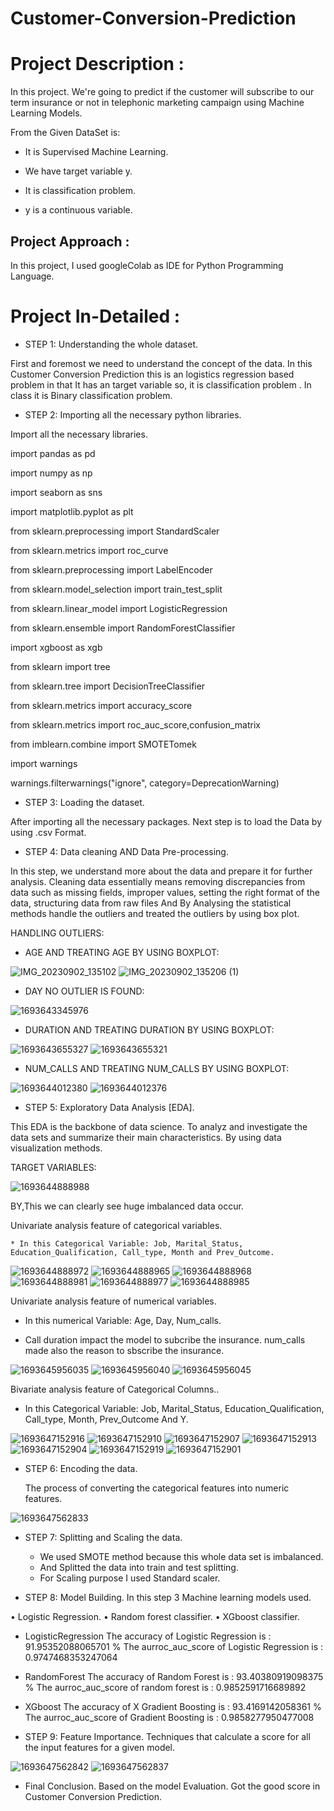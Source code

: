 # Customer-Conversion-Prediction


# Project Description :

In this project. We're going to predict if the customer will subscribe to our term insurance or not in telephonic marketing campaign using Machine Learning Models.

From the Given DataSet is:

* It is Supervised Machine Learning.

* We have target variable y.

* It is classification problem.

* y is a continuous variable.

## Project Approach :

In this project, I used googleColab  as IDE for Python Programming Language.

# Project In-Detailed :

* STEP 1: Understanding the whole dataset.
  
First and foremost we need to understand the concept of the data. In this Customer Conversion Prediction this is an logistics regression based problem in that It has an target variable so, it is classification problem . In class it is Binary classification problem.

* STEP 2:  Importing all the necessary python libraries.

Import all the necessary libraries.

import pandas as pd

import numpy as np

import seaborn as sns 

import matplotlib.pyplot as plt

from sklearn.preprocessing import StandardScaler 

from sklearn.metrics import roc_curve

from sklearn.preprocessing import LabelEncoder

from sklearn.model_selection import train_test_split

from sklearn.linear_model import LogisticRegression 

from sklearn.ensemble import RandomForestClassifier

import xgboost as xgb

from sklearn import tree

from sklearn.tree import DecisionTreeClassifier

from sklearn.metrics import accuracy_score

from sklearn.metrics import roc_auc_score,confusion_matrix

from imblearn.combine import SMOTETomek

import warnings

warnings.filterwarnings("ignore", category=DeprecationWarning)

* STEP 3:  Loading the dataset.

After importing all the necessary packages. Next step is to load the Data by using .csv Format.

* STEP 4:  Data cleaning AND Data Pre-processing.
  
In this step, we understand more about the data and prepare it for further analysis. Cleaning data essentially means removing discrepancies from data such as missing fields, improper values, setting the right format of the data, structuring data from raw files And By Analysing the statistical methods handle the outliers and treated the outliers by using box plot.

HANDLING OUTLIERS:

* AGE AND TREATING AGE BY USING BOXPLOT:

![IMG_20230902_135102](https://github.com/rakshithaelango/-Customer-Conversion-Prediction/assets/116090323/c028eca8-f2b6-4d9b-9b39-36b94fca4d19)
![IMG_20230902_135206 (1)](https://github.com/rakshithaelango/-Customer-Conversion-Prediction/assets/116090323/b9d6bcb9-42fd-42e8-847d-d2854182ec44)

* DAY NO OUTLIER IS FOUND:

![1693643345976](https://github.com/rakshithaelango/-Customer-Conversion-Prediction/assets/116090323/ce53d88c-d6cc-4e97-84e5-d7be35ad1eb0)
    
* DURATION AND TREATING DURATION BY USING BOXPLOT:
  
![1693643655327](https://github.com/rakshithaelango/-Customer-Conversion-Prediction/assets/116090323/5389e682-36ab-4726-beea-5a3f8deaa652)
![1693643655321](https://github.com/rakshithaelango/-Customer-Conversion-Prediction/assets/116090323/c0948b73-4b2d-4464-a0fb-d207c30564fc)

* NUM_CALLS AND TREATING NUM_CALLS BY USING BOXPLOT:
  
![1693644012380](https://github.com/rakshithaelango/-Customer-Conversion-Prediction/assets/116090323/f742b275-7a43-4f48-95c2-4eb43200d343)
![1693644012376](https://github.com/rakshithaelango/-Customer-Conversion-Prediction/assets/116090323/6d13b659-91e1-45f9-94e7-4bef25beaac1)

* STEP 5:  Exploratory Data Analysis [EDA].

This EDA is the backbone of data science. To analyz  and investigate the data sets and summarize their main characteristics. By using data visualization methods. 

TARGET VARIABLES: 

![1693644888988](https://github.com/rakshithaelango/-Customer-Conversion-Prediction/assets/116090323/990ee5bd-9af4-43c2-9dcd-260dde6ed718)

BY,This we can clearly see huge imbalanced data occur.

Univariate analysis feature of categorical variables.

    * In this Categorical Variable: Job, Marital_Status, Education_Qualification, Call_type, Month and Prev_Outcome.

![1693644888972](https://github.com/rakshithaelango/-Customer-Conversion-Prediction/assets/116090323/b1dd91eb-b84d-4429-9b3a-27d55800a897)
![1693644888965](https://github.com/rakshithaelango/-Customer-Conversion-Prediction/assets/116090323/b7f1c053-fdb1-4be7-b60b-292ffd594f8a)
![1693644888968](https://github.com/rakshithaelango/-Customer-Conversion-Prediction/assets/116090323/bb7ca907-dfc4-4469-a674-62e877675831)
![1693644888981](https://github.com/rakshithaelango/-Customer-Conversion-Prediction/assets/116090323/866abc21-e7b3-4b4b-ba61-200b39f007cb)
![1693644888977](https://github.com/rakshithaelango/-Customer-Conversion-Prediction/assets/116090323/c343f7eb-c72b-4567-9dc4-6a89785b6144)
![1693644888985](https://github.com/rakshithaelango/-Customer-Conversion-Prediction/assets/116090323/52537b8b-5ccf-4283-a47e-af7846e2607b)

Univariate analysis feature of numerical variables.

   * In this numerical Variable: Age, Day, Num_calls. 

   * Call duration impact the model to subcribe the insurance. num_calls made also the reason to sbscribe the insurance.

![1693645956035](https://github.com/rakshithaelango/-Customer-Conversion-Prediction/assets/116090323/a5f94ddb-cfb5-4751-8514-ef584e7d9b8c)
![1693645956040](https://github.com/rakshithaelango/-Customer-Conversion-Prediction/assets/116090323/898d2ed2-b1b5-4a93-aadd-32b8aabac081)
![1693645956045](https://github.com/rakshithaelango/-Customer-Conversion-Prediction/assets/116090323/53d56d76-5c8e-406f-8cbe-9e37ebe4eff8)


Bivariate analysis feature of Categorical Columns..

  * In this  Categorical Variable: Job, Marital_Status, Education_Qualification, Call_type, Month, Prev_Outcome And Y.

![1693647152916](https://github.com/rakshithaelango/-Customer-Conversion-Prediction/assets/116090323/6bb536db-4f07-45bb-8691-a7d3875d17e7)
![1693647152910](https://github.com/rakshithaelango/-Customer-Conversion-Prediction/assets/116090323/4efc2e08-03f1-4dfc-9ca6-d782a9d58af1)
![1693647152907](https://github.com/rakshithaelango/-Customer-Conversion-Prediction/assets/116090323/49cc5d5c-5d7f-464d-94c6-5feeec6e232c)
![1693647152913](https://github.com/rakshithaelango/-Customer-Conversion-Prediction/assets/116090323/a94355aa-7661-4f1a-a98e-3cabebf4dfc1)
![1693647152904](https://github.com/rakshithaelango/-Customer-Conversion-Prediction/assets/116090323/50af112d-a6a9-40ca-b9e4-aae55d3cd2a3)
![1693647152919](https://github.com/rakshithaelango/-Customer-Conversion-Prediction/assets/116090323/23f81eee-c29d-4744-b7df-0f279e6229c0)
![1693647152901](https://github.com/rakshithaelango/-Customer-Conversion-Prediction/assets/116090323/71113635-3657-4169-b260-48d979f456b3)

* STEP 6:  Encoding the data.
  
  The process of converting the categorical features into numeric features.

![1693647562833](https://github.com/rakshithaelango/-Customer-Conversion-Prediction/assets/116090323/c352c257-506d-4699-9242-a2889810093b)

 
* STEP 7:  Splitting and Scaling the data.
  
   *  We used SMOTE method because this whole data set is imbalanced.
   *  And Splitted the data into train and test splitting.
   *  For Scaling purpose I used Standard scaler.

* STEP 8: Model Building.
  In this step 3 Machine learning models used. 

 •	Logistic Regression.
 •	Random forest classifier.
 •	XGboost classifier.

* LogisticRegression
  The accuracy of Logistic Regression is :  91.95352088065701 %
  The aurroc_auc_score of Logistic Regression is :  0.9747468353247064

* RandomForest
  The accuracy of Random Forest is :  93.40380919098375 %
  The aurroc_auc_score of  random forest is :  0.9852591716689892

*  XGboost
  The accuracy of X Gradient Boosting is :  93.4169142058361 %
  The aurroc_auc_score of Gradient Boosting is :  0.9858277950477008

* STEP 9: Feature Importance.
  Techniques that calculate a score for all the input features for a given model.
  
![1693647562842](https://github.com/rakshithaelango/-Customer-Conversion-Prediction/assets/116090323/71a4473f-220b-4862-a8bd-c9cb1801e423)
![1693647562837](https://github.com/rakshithaelango/-Customer-Conversion-Prediction/assets/116090323/73416839-87a9-4e2d-9f96-67c775c54b02)

* Final Conclusion.
  Based on the model Evaluation. Got the good score in Customer Conversion Prediction.

 
 
 
 
 
 
 
